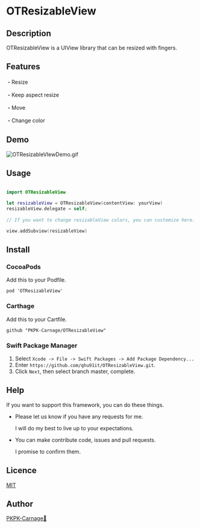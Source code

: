 # OTResizableView

## Description
OTResizableView is a UIView library that can be resized with fingers.

## Features
・Resize

・Keep aspect resize

・Move

・Change color

## Demo
![OTResizableVIewDemo.gif](https://qiita-image-store.s3.amazonaws.com/0/152335/4247576c-8532-e632-c335-6445634904b7.gif "OTResizableVIewDemo.gif")
 
## Usage

```swift

import OTResizableView

let resizableView = OTResizableView(contentView: yourView)
resizableView.delegate = self;
        
// If you want to change resizableView colors, you can customize here.

view.addSubview(resizableView)


```

## Install

### CocoaPods  
Add this to your Podfile.

```PodFile
pod 'OTResizableView'
```

### Carthage  
Add this to your Cartfile.

```Cartfile
github "PKPK-Carnage/OTResizableView"
```

### Swift Package Manager

1. Select `Xcode -> File -> Swift Packages -> Add Package Dependency...` 
2. Enter `https://github.com/qhu91it/OTResizableView.git`.
3. Click `Next`, then select branch master, complete.

## Help

If you want to support this framework, you can do these things.

* Please let us know if you have any requests for me.

	I will do my best to live up to your expectations.

* You can make contribute code, issues and pull requests.
	
	I promise to confirm them.

## Licence

[MIT](https://github.com/PKPK-Carnage/OTResizableView/blob/master/LICENSE)

## Author

[PKPK-Carnage🦎](https://github.com/PKPK-Carnage)
